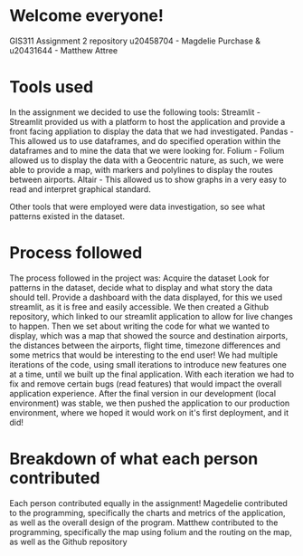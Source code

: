 # Welcome everyone!
GIS311 Assignment 2 repository
u20458704 - Magdelie Purchase & u20431644 - Matthew Attree

# Tools used
In the assignment we decided to use the following tools:
Streamlit - Streamlit provided us with a platform to host the application and provide a front facing appliation to display the data that we had investigated.
Pandas - This allowed us to use dataframes, and do specified operation within the dataframes and to mine the data that we were looking for.
Folium - Folium allowed us to display the data with a Geocentric nature, as such, we were able to provide a map, with markers and polylines to display the routes between airports.
Altair - This allowed us to show graphs in a very easy to read and interpret graphical standard.

Other tools that were employed were data investigation, so see what patterns existed in the dataset.
# Process followed
The process followed in the project was:
Acquire the dataset
Look for patterns in the dataset, decide what to display and what story the data should tell.
Provide a dashboard with the data displayed, for this we used streamlit, as it is free and easily accessible.
We then created a Github repository, which linked to our streamlit application to allow for live changes to happen.
Then we set about writing the code for what we wanted to display, which was a map that showed the source and destination airports, the distances between the airports, flight time, timezone differences and some metrics that would be interesting to the end user!
We had multiple iterations of the code, using small iterations to introduce new features one at a time, until we built up the final application. With each iteration we had to fix and remove certain bugs (read features) that would impact the overall application experience.
After the final version in our development (local environment) was stable, we then pushed the application to our production environment, where we hoped it would work on it's first deployment, and it did!

# Breakdown of what each person contributed
Each person contributed equally in the assignment!
Magedelie contributed to the programming, specifically the charts and metrics of the application, as well as the overall design of the program.
Matthew contributed to the programming, specifically the map using folium and the routing on the map, as well as the Github repository
